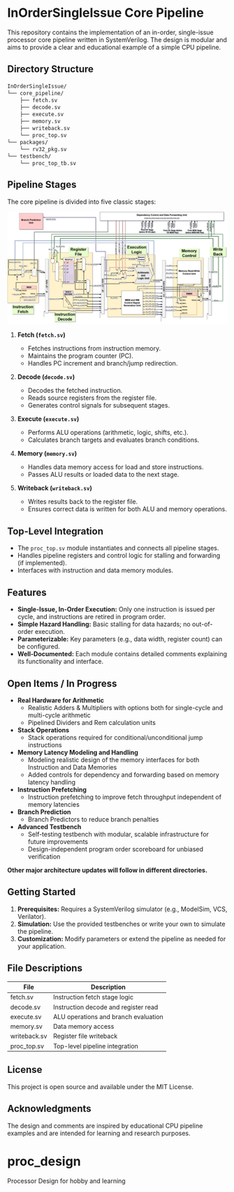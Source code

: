 # InOrderSingleIssue Core Pipeline

This repository contains the implementation of an in-order, single-issue processor core pipeline written in SystemVerilog. The design is modular and aims to provide a clear and educational example of a simple CPU pipeline.

## Directory Structure

```
InOrderSingleIssue/
└── core_pipeline/
    ├── fetch.sv
    ├── decode.sv
    ├── execute.sv
    ├── memory.sv
    ├── writeback.sv
    └── proc_top.sv
└── packages/
    └── rv32_pkg.sv
└── testbench/
    └── proc_top_tb.sv
```

## Pipeline Stages

The core pipeline is divided into five classic stages:

![Alt text here](Processor_pipeline.png)

1. **Fetch (`fetch.sv`)**
   - Fetches instructions from instruction memory.
   - Maintains the program counter (PC).
   - Handles PC increment and branch/jump redirection.

2. **Decode (`decode.sv`)**
   - Decodes the fetched instruction.
   - Reads source registers from the register file.
   - Generates control signals for subsequent stages.

3. **Execute (`execute.sv`)**
   - Performs ALU operations (arithmetic, logic, shifts, etc.).
   - Calculates branch targets and evaluates branch conditions.

4. **Memory (`memory.sv`)**
   - Handles data memory access for load and store instructions.
   - Passes ALU results or loaded data to the next stage.

5. **Writeback (`writeback.sv`)**
   - Writes results back to the register file.
   - Ensures correct data is written for both ALU and memory operations.

## Top-Level Integration

- The `proc_top.sv` module instantiates and connects all pipeline stages.
- Handles pipeline registers and control logic for stalling and forwarding (if implemented).
- Interfaces with instruction and data memory modules.

## Features

- **Single-Issue, In-Order Execution:** Only one instruction is issued per cycle, and instructions are retired in program order.
- **Simple Hazard Handling:** Basic stalling for data hazards; no out-of-order execution.
- **Parameterizable:** Key parameters (e.g., data width, register count) can be configured.
- **Well-Documented:** Each module contains detailed comments explaining its functionality and interface.

## Open Items / In Progress
- **Real Hardware for Arithmetic**
    - Realistic Adders & Multipliers with options both for single-cycle and multi-cycle arithmetic
    - Pipelined Dividers and Rem calculation units
- **Stack Operations**
    - Stack operations required for conditional/unconditional jump instructions
- **Memory Latency Modeling and Handling**
    - Modeling realistic design of the memory interfaces for both Instruction and Data Memories
    - Added controls for dependency and forwarding based on memory latency handling
- **Instruction Prefetching**
    - Instruction prefetching to improve fetch throughput independent of memory latencies
- **Branch Prediction**
    - Branch Predictors to reduce branch penalties
- **Advanced Testbench**
    - Self-testing testbench with modular, scalable infrastructure for future improvements
    - Design-independent program order scoreboard for unbiased verification

**Other major architecture updates will follow in different directories.**

## Getting Started

1. **Prerequisites:** Requires a SystemVerilog simulator (e.g., ModelSim, VCS, Verilator).
2. **Simulation:** Use the provided testbenches or write your own to simulate the pipeline.
3. **Customization:** Modify parameters or extend the pipeline as needed for your application.

## File Descriptions

| File         | Description                                         |
|--------------|-----------------------------------------------------|
| fetch.sv     | Instruction fetch stage logic                       |
| decode.sv    | Instruction decode and register read                |
| execute.sv   | ALU operations and branch evaluation                |
| memory.sv    | Data memory access                                  |
| writeback.sv | Register file writeback                             |
| proc_top.sv  | Top-level pipeline integration                      |

## License

This project is open source and available under the MIT License.

## Acknowledgments

The design and comments are inspired by educational CPU pipeline examples and are intended for learning and research purposes.
# proc_design
Processor Design for hobby and learning
